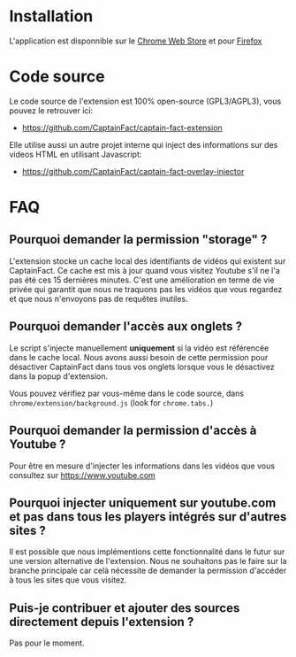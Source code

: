 # Installation

L'application est disponnible sur le
[Chrome Web Store](https://chrome.google.com/webstore/detail/captainfact-beta/fnnhlmbnlbgomamcolcpgncflofhjckm)
et pour [Firefox](https://addons.mozilla.org/en-US/firefox/addon/captainfact/)

# Code source

Le code source de l'extension est 100% open-source (GPL3/AGPL3), vous pouvez le retrouver ici:
* https://github.com/CaptainFact/captain-fact-extension

Elle utilise aussi un autre projet interne qui inject des informations sur des videos HTML en utilisant Javascript:
* https://github.com/CaptainFact/captain-fact-overlay-injector

# FAQ

## Pourquoi demander la permission "storage" ?

L'extension stocke un cache local des identifiants de vidéos qui existent sur CaptainFact. Ce cache est mis à jour
quand vous visitez Youtube s'il ne l'a pas été ces 15 dernières minutes. C'est une amélioration en terme
de vie privée qui garantit que nous ne traquons pas les vidéos que vous regardez et que nous n'envoyons pas de requêtes
inutiles.

## Pourquoi demander l'accès aux onglets ?

Le script s'injecte manuellement **uniquement** si la vidéo est référencée dans le cache local. Nous avons aussi
besoin de cette permission pour désactiver CaptainFact dans tous vos onglets lorsque vous le désactivez dans la popup
d'extension.

Vous pouvez vérifiez par vous-même dans le code source, dans `chrome/extension/background.js` (look for `chrome.tabs.`)

## Pourquoi demander la permission d'accès à Youtube ?

Pour être en mesure d'injecter les informations dans les vidéos que vous consultez sur https://www.youtube.com

## Pourquoi injecter uniquement sur youtube.com et pas dans tous les players intégrés sur d'autres sites ?

Il est possible que nous implémentions cette fonctionnalité dans le futur sur une version alternative de l'extension.
Nous ne souhaitons pas le faire sur la branche principale car celà nécessite de demander la permission d'accéder à
tous les sites que vous visitez.

## Puis-je contribuer et ajouter des sources directement depuis l'extension ?

Pas pour le moment.
